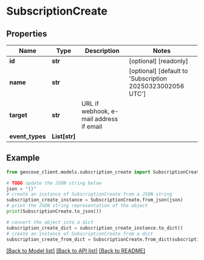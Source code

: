 # SubscriptionCreate


## Properties

Name | Type | Description | Notes
------------ | ------------- | ------------- | -------------
**id** | **str** |  | [optional] [readonly]
**name** | **str** |  | [optional] [default to 'Subscription 20250323002056 UTC']
**target** | **str** | URL if webhook, e-mail address if email |
**event_types** | **List[str]** |  |

## Example

```python
from gencove_client.models.subscription_create import SubscriptionCreate

# TODO update the JSON string below
json = "{}"
# create an instance of SubscriptionCreate from a JSON string
subscription_create_instance = SubscriptionCreate.from_json(json)
# print the JSON string representation of the object
print(SubscriptionCreate.to_json())

# convert the object into a dict
subscription_create_dict = subscription_create_instance.to_dict()
# create an instance of SubscriptionCreate from a dict
subscription_create_from_dict = SubscriptionCreate.from_dict(subscription_create_dict)
```
[[Back to Model list]](../README.md#documentation-for-models) [[Back to API list]](../README.md#documentation-for-api-endpoints) [[Back to README]](../README.md)
